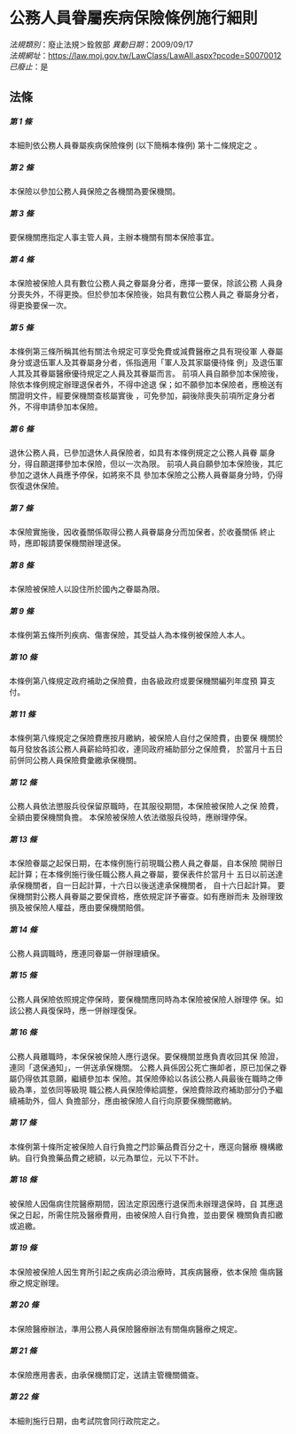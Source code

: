 # 公務人員眷屬疾病保險條例施行細則

*法規類別*：廢止法規＞銓敘部
*異動日期*：2009/09/17  
*法規網址*：https://law.moj.gov.tw/LawClass/LawAll.aspx?pcode=S0070012
*已廢止*：是


## 法條
##### 第 1 條
本細則依公務人員眷屬疾病保險條例 (以下簡稱本條例) 第十二條規定之
。

##### 第 2 條
本保險以參加公務人員保險之各機關為要保機關。

##### 第 3 條
要保機關應指定人事主管人員，主辦本機關有關本保險事宜。

##### 第 4 條
本保險被保險人具有數位公務人員之眷屬身分者，應擇一要保，除該公務
人員身分喪失外，不得更換。但於參加本保險後，始具有數位公務人員之
眷屬身分者，得更換要保一次。

##### 第 5 條
本條例第三條所稱其他有關法令規定可享受免費或減費醫療之具有現役軍
人眷屬身分或退伍軍人及其眷屬身分者，係指適用「軍人及其家屬優待條
例」及退伍軍人其及其眷屬醫療優待規定之人員及其眷屬而言。
前項人員自願參加本保險後，除依本條例規定辦理退保者外，不得中途退
保；如不願參加本保險者，應檢送有關證明文件，經要保機關查核屬實後
，可免參加，嗣後除喪失前項所定身分者外，不得申請參加本保險。

##### 第 6 條
退休公務人員，已參加退休人員保險者，如具有本條例規定之公務人員眷
屬身分，得自願選擇參加本保險，但以一次為限。
前項人員自願參加本保險後，其庀參加之退休人員應予停保，如將來不具
參加本保險之公務人員眷屬身分時，仍得恢復退休保險。

##### 第 7 條
本保險實施後，因收養關係取得公務人員眷屬身分而加保者，於收養關係
終止時，應即報請要保機關辦理退保。

##### 第 8 條
本保險被保險人以設住所於國內之眷屬為限。

##### 第 9 條
本條例第五條所列疾病、傷害保險，其受益人為本條例被保險人本人。

##### 第 10 條
本條例第八條規定政府補助之保險費，由各級政府或要保機關編列年度預
算支付。

##### 第 11 條
本條例第八條規定之保險費應按月繳納，被保險人自付之保險費，由要保
機關於每月發放各該公務人員薪給時扣收，連同政府補助部分之保險費，
於當月十五日前併同公務人員保險費彙繳承保機關。

##### 第 12 條
公務人員依法懲服兵役保留原職時，在其服役期間，本保險被保險人之保
險費，全額由要保機關負擔。
本保險被保險人依法徵服兵役時，應辦理停保。

##### 第 13 條
本保險眷屬之起保日期，在本條例施行前現職公務人員之眷屬，自本保險
開辦日起計算；在本條例施行後任職公務人員之眷屬，要保表件於當月十
五日以前送達承保機關者，自一日起計算，十六日以後送達承保機關者，
自十六日起計算。
要保機關對公務人員眷屬之要保資格，應依規定詳予審查。如有應辦而未
及辦理致損及被保險人權益，應由要保機關賠償。

##### 第 14 條
公務人員調職時，應連同眷屬一併辦理續保。

##### 第 15 條
公務人員保險依照規定停保時，要保機關應同時為本保險被保險人辦理停
保。如該公務人員復保時，應一併辦理復保。

##### 第 16 條
公務人員離職時，本保保被保險人應行退保。要保機關並應負責收回其保
險證，連同「退保通知」，一併送承保機關。
公務人員係因公死亡撫卹者，原已加保之眷屬仍得依其意願，繼續參加本
保險。其保險俸給以各該公務人員最後在職時之俸級為準，並依同等級現
職公務人員保險俸給調整，保險費除政府補助部分仍予繼續補助外，個人
負擔部分，應由被保險人自行向原要保機關繳納。

##### 第 17 條
本條例第十條所定被保險人自行負擔之門診藥品費百分之十，應逕向醫療
機構繳納。自行負擔藥品費之總額，以元為單位，元以下不計。

##### 第 18 條
被保險人因傷病住院醫療期間，因法定原因應行退保而未辦理退保時，自
其應退保之日起，所需住院及醫療費用，由被保險人自行負擔，並由要保
機關負責扣繳或追繳。

##### 第 19 條
本保險被保險人因生育所引起之疾病必須治療時，其疾病醫療，依本保險
傷病醫療之規定辦理。

##### 第 20 條
本保險醫療辦法，準用公務人員保險醫療辦法有關傷病醫療之規定。

##### 第 21 條
本保險應用書表，由承保機關訂定，送請主管機關備查。

##### 第 22 條
本細則施行日期，由考試院會同行政院定之。


